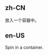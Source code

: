 ## zh-CN

放入一个容器中。

## en-US

Spin in a container.

<style>
.example {
  margin: 20px 0;
  margin-bottom: 20px;
  padding: 30px 50px;
  text-align: center;
  background: rgba(0, 0, 0, 0.05);
  border-radius: 4px;
}
</style>

<style>
  .example {
    background: rgba(255,255,255,0.08);
  }
</style>
